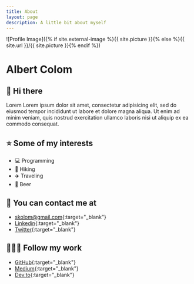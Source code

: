 ```yaml
---
title: About
layout: page
description: A little bit about myself
---
```

![Profile Image]({% if site.external-image %}{{ site.picture }}{% else %}{{ site.url }}/{{ site.picture }}{% endif %})

# Albert Colom

## 🤘 Hi there

Lorem Lorem ipsum dolor sit amet, consectetur adipisicing elit, sed do eiusmod
tempor incididunt ut labore et dolore magna aliqua. Ut enim ad minim veniam,
quis nostrud exercitation ullamco laboris nisi ut aliquip ex ea commodo
consequat.

## ⭐ Some of my interests
- 💻 Programming
- 🚶 Hiking
- ✈️ Traveling
- 🍺 Beer 

## 📧 You can contact me at
- [skolom@gmail.com](mailto:skolom@gmail.com){:target="_blank"}
- [Linkedin](https://www.linkedin.com/in/albert-colom-mulet){:target="_blank"}
- [Twitter](https://twitter.com/_albertcolom){:target="_blank"}

## 👨🏽‍💻 Follow my work
- [GitHub](https://github.com/albertcolom){:target="_blank"}
- [Medium](https://medium.com/@albertcolom){:target="_blank"}
- [Dev.to](https://dev.to/colom){:target="_blank"}
